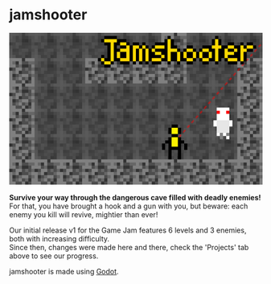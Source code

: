 # jamshooter
![this is jamshooter](/splash2.png)

**Survive your way through the dangerous cave filled with deadly enemies!**<br>
For that, you have brought a hook and a gun with you, but beware: each enemy you kill will revive, mightier than ever!

Our initial release v1 for the Game Jam features 6 levels and 3 enemies, both with increasing difficulty.<br>
Since then, changes were made here and there, check the 'Projects' tab above to see our progress.

jamshooter is made using [Godot](https://www.godotengine.org).
